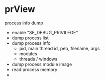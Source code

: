 # prView

process info dump

- enable "SE\_DEBUG\_PRIVILEGE"
- dump process list
- dump process info
   - pid, main thread id, peb, filename, args
   - modules
   - threads / windows
- dump process module image
- read process memory
- 
